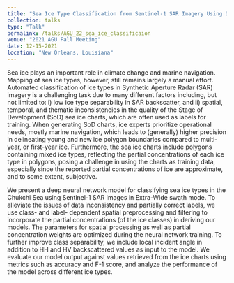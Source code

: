 ```yaml
---
title: "Sea Ice Type Classification from Sentinel-1 SAR Imagery Using Deep Neural Networks"
collection: talks
type: "Talk"
permalink: /talks/AGU_22_sea_ice_classificaion
venue: "2021 AGU Fall Meeting"
date: 12-15-2021
location: "New Orleans, Louisiana"
---
```


Sea ice plays an important role in climate change and marine navigation. Mapping of sea ice types, however, still remains largely a manual effort. Automated classification of ice types in Synthetic Aperture Radar (SAR) imagery is a challenging task due to many different factors including, but not limited to: i) low ice type separability in SAR backscatter, and ii) spatial, temporal, and thematic inconsistencies in the quality of the Stage of Development (SoD) sea ice charts, which are often used as labels for training. When generating SoD charts, ice experts prioritize operational needs, mostly marine navigation, which leads to (generally) higher precision in delineating young and new ice polygon boundaries compared to multi-year, or first-year ice. Furthermore, the sea ice charts include polygons containing mixed ice types, reflecting the partial concentrations of each ice type in polygons, posing a challenge in using the charts as training data, especially since the reported partial concentrations of ice are approximate, and to some extent, subjective.

We present a deep neural network model for classifying sea ice types in the Chukchi Sea using Sentinel-1 SAR images in Extra-Wide swath mode. To alleviate the issues of data inconsistency and partially correct labels, we use class- and label- dependent spatial preprocessing and filtering to incorporate the partial concentrations (of the ice classes) in deriving our models. The parameters for spatial processing as well as partial concentration weights are optimized during the neural network training. To further improve class separability, we include local incident angle in addition to HH and HV backscattered values as input to the model. We evaluate our model output against values retrieved from the ice charts using metrics such as accuracy and F-1 score, and analyze the performance of the model across different ice types.
